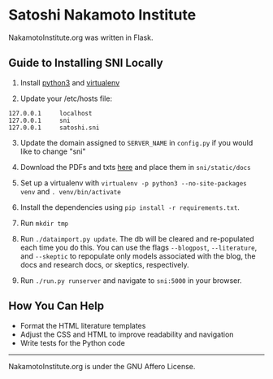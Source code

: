 Satoshi Nakamoto Institute
===========

NakamotoInstitute.org was written in Flask.


## Guide to Installing SNI Locally

1. Install [python3](https://www.python.org/) and [virtualenv](https://virtualenv.pypa.io/en/latest/)

2. Update your /etc/hosts file:
  ```
  127.0.0.1     localhost
  127.0.0.1     sni
  127.0.0.1     satoshi.sni
  ```

3. Update the domain assigned to `SERVER_NAME` in `config.py` if you would like to change "sni"

5. Download the PDFs and txts [here](https://nakamotoinstitute.org/static/docs/sni-docs.zip) and place them in `sni/static/docs`

6. Set up a virtualenv with `virtualenv -p python3 --no-site-packages venv` and `. venv/bin/activate`

7. Install the dependencies using `pip install -r requirements.txt`.

8. Run `mkdir tmp`

9. Run `./dataimport.py update`. The db will be cleared and re-populated each time you do this. You can use the flags `--blogpost`, `--literature`, and `--skeptic` to repopulate only models associated with the blog, the docs and research docs, or skeptics, respectively.

10. Run `./run.py runserver` and navigate to `sni:5000` in your browser.

## How You Can Help

* Format the HTML literature templates
* Adjust the CSS and HTML to improve readability and navigation
* Write tests for the Python code

***

NakamotoInstitute.org is under the GNU Affero License.
